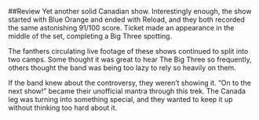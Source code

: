 ##Review
Yet another solid Canadian show. Interestingly enough, the show started with Blue Orange and ended with Reload, and they both recorded the same astonishing 91/100 score. Ticket made an appearance in the middle of the set, completing a Big Three spotting.

The fanthers circulating live footage of these shows continued to split into two camps. Some thought it was great to hear The Big Three so frequently, others thought the band was being too lazy to rely so heavily on them.

If the band knew about the controversy, they weren’t showing it. “On to the next show!” became their unofficial mantra through this trek. The Canada leg was turning into something special, and they wanted to keep it up without thinking too hard about it.

